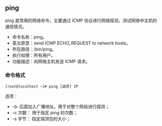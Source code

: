 ##  ping

ping 是常用的网络命令，主要通过 ICMP 协议进行网络探测，测试网络中主机的通信情况。

- 命令名称：ping。
-  英文原意：send ICMP ECHO_REQUEST to network hosts。
-  所在路径：/bin/ping。
-  执行权限：所有用户。
-  功能描述：向网络主机发送 ICMP 请求。

###  命令格式

```
[root@localhost ~]# ping [选项] IP
```

选项： 

-  -b: 后面加入广播地址，用于对整个网段进行探测；
-  -c 次数： 用于指定 ping 的次数；
-  -s 字节： 指定探测包的大小；

 